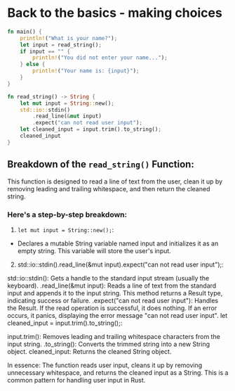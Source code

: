 # Back to the basics - making choices
```rust
fn main() {
    println!("What is your name?");
    let input = read_string();
    if input == "" {
        println!("You did not enter your name...");
    } else {
        println!("Your name is: {input}");
    }
}

fn read_string() -> String {
    let mut input = String::new();
    std::io::stdin()
        .read_line(&mut input)
        .expect("can not read user input");
    let cleaned_input = input.trim().to_string();
    cleaned_input
}
```

## Breakdown of the `read_string()` Function:

This function is designed to read a line of text from the user, clean it up by removing leading and trailing whitespace, and then return the cleaned string.

### Here's a step-by-step breakdown:

1. `let mut input = String::new();`:

- Declares a mutable String variable named input and initializes it as an empty string. This variable will store the user's input.

2. std::io::stdin().read_line(&mut input).expect("can not read user input");:

std::io::stdin(): Gets a handle to the standard input stream (usually the keyboard).
.read_line(&mut input): Reads a line of text from the standard input and appends it to the input string. This method returns a Result type, indicating success or failure.
.expect("can not read user input"): Handles the Result. If the read operation is successful, it does nothing. If an error occurs, it panics, displaying the error message "can not read user input".
let cleaned_input = input.trim().to_string();:

input.trim(): Removes leading and trailing whitespace characters from the input string.
.to_string(): Converts the trimmed string into a new String object.
cleaned_input: Returns the cleaned String object.

In essence:
The function reads user input, cleans it up by removing unnecessary whitespace, and returns the cleaned input as a String. This is a common pattern for handling user input in Rust.
